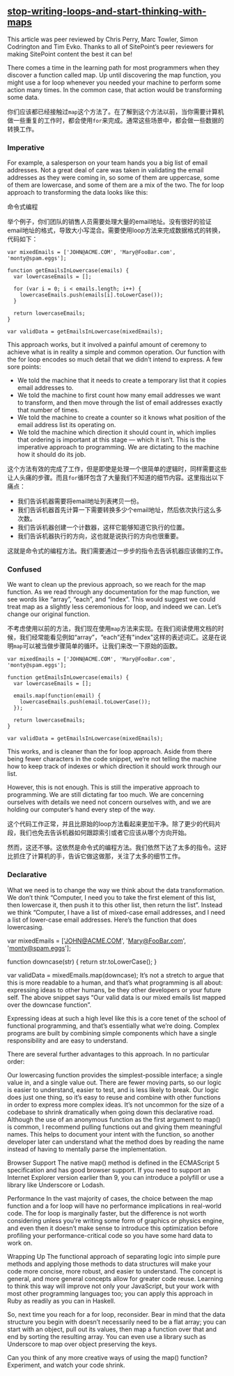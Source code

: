 ## [stop-writing-loops-and-start-thinking-with-maps](http://www.sitepoint.com/quick-tip-stop-writing-loops-start-thinking-with-maps/)

This article was peer reviewed by Chris Perry, Marc Towler, Simon Codrington and Tim Evko. Thanks to all of SitePoint’s peer reviewers for making SitePoint content the best it can be!

There comes a time in the learning path for most programmers when they discover a function called map. Up until discovering the map function, you might use a for loop whenever you needed your machine to perform some action many times. In the common case, that action would be transforming some data.

你们应该都已经接触过`map`这个方法了。在了解到这个方法以前，当你需要计算机做一些重复的工作时，都会使用`for`来完成。通常这些场景中，都会做一些数据的转换工作。

### Imperative

For example, a salesperson on your team hands you a big list of email addresses. Not a great deal of care was taken in validating the email addresses as they were coming in, so some of them are uppercase, some of them are lowercase, and some of them are a mix of the two. The for loop approach to transforming the data looks like this:

命令式编程

举个例子，你们团队的销售人员需要处理大量的email地址。没有很好的验证email地址的格式，导致大小写混合。需要使用loop方法来完成数据格式的转换，代码如下：

```
var mixedEmails = ['JOHN@ACME.COM', 'Mary@FooBar.com', 'monty@spam.eggs'];

function getEmailsInLowercase(emails) {
  var lowercaseEmails = [];

  for (var i = 0; i < emails.length; i++) {
    lowercaseEmails.push(emails[i].toLowerCase());
  }

  return lowercaseEmails;
}

var validData = getEmailsInLowercase(mixedEmails);
```

This approach works, but it involved a painful amount of ceremony to achieve what is in reality a simple and common operation. Our function with the for loop encodes so much detail that we didn’t intend to express. A few sore points:

- We told the machine that it needs to create a temporary list that it copies email addresses to.
- We told the machine to first count how many email addresses we want to transform, and then move through the list of email addresses exactly that number of times.
- We told the machine to create a counter so it knows what position of the email address list its operating on.
- We told the machine which direction it should count in, which implies that ordering is important at this stage — which it isn’t.
This is the imperative approach to programming. We are dictating to the machine how it should do its job.

这个方法有效的完成了工作，但是即使是处理一个很简单的逻辑时，同样需要这些让人头痛的步骤。而且`for`循环包含了大量我们不知道的细节内容。这里指出以下痛点：

- 我们告诉机器需要将email地址列表拷贝一份。
- 我们告诉机器首先计算一下需要转换多少个email地址，然后依次执行这么多次数。
- 我们告诉机器创建一个计数器，这样它能够知道它执行的位置。
- 我们告诉机器执行的方向，这也就是说执行的方向也很重要。

这就是命令式的编程方法。我们需要通过一步步的指令去告诉机器应该做的工作。

### Confused

We want to clean up the previous approach, so we reach for the map function. As we read through any documentation for the map function, we see words like “array”, “each”, and “index”. This would suggest we could treat map as a slightly less ceremonious for loop, and indeed we can. Let’s change our original function.

不考虑使用以前的方法，我们现在使用`map`方法来实现。在我们阅读使用文档的时候，我们经常能看见例如“array”，“each”还有"index"这样的表述词汇。这是在说明`map`可以被当做步骤简单的循环。让我们来改一下原始的函数。

```
var mixedEmails = ['JOHN@ACME.COM', 'Mary@FooBar.com', 'monty@spam.eggs'];

function getEmailsInLowercase(emails) {
  var lowercaseEmails = [];

  emails.map(function(email) {
    lowercaseEmails.push(email.toLowerCase());
  });

  return lowercaseEmails;
}

var validData = getEmailsInLowercase(mixedEmails);
```

This works, and is cleaner than the for loop approach. Aside from there being fewer characters in the code snippet, we’re not telling the machine how to keep track of indexes or which direction it should work through our list.

However, this is not enough. This is still the imperative approach to programming. We are still dictating far too much. We are concerning ourselves with details we need not concern ourselves with, and we are holding our computer’s hand every step of the way.

这个代码工作正常，并且比原始的loop方法看起来更加干净。除了更少的代码片段，我们也免去告诉机器如何跟踪索引或者它应该从哪个方向开始。

然而，这还不够。这依然是命令式的编程方法。我们依然下达了太多的指令。这好比抓住了计算机的手，告诉它做这做那，关注了太多的细节工作。

### Declarative
What we need is to change the way we think about the data transformation. We don’t think “Computer, I need you to take the first element of this list, then lowercase it, then push it to this other list, then return the list”. Instead we think “Computer, I have a list of mixed-case email addresses, and I need a list of lower-case email addresses. Here’s the function that does lowercasing.

var mixedEmails = ['JOHN@ACME.COM', 'Mary@FooBar.com', 'monty@spam.eggs'];

function downcase(str) {
  return str.toLowerCase();
}

var validData = mixedEmails.map(downcase);
It’s not a stretch to argue that this is more readable to a human, and that’s what programming is all about: expressing ideas to other humans, be they other developers or your future self. The above snippet says “Our valid data is our mixed emails list mapped over the downcase function”.

Expressing ideas at such a high level like this is a core tenet of the school of functional programming, and that’s essentially what we’re doing. Complex programs are built by combining simple components which have a single responsibility and are easy to understand.

There are several further advantages to this approach. In no particular order:

Our lowercasing function provides the simplest-possible interface; a single value in, and a single value out.
There are fewer moving parts, so our logic is easier to understand, easier to test, and is less likely to break.
Our logic does just one thing, so it’s easy to reuse and combine with other functions in order to express more complex ideas.
It’s not uncommon for the size of a codebase to shrink dramatically when going down this declarative road.
Although the use of an anonymous function as the first argument to map() is common, I recommend pulling functions out and giving them meaningful names. This helps to document your intent with the function, so another developer later can understand what the method does by reading the name instead of having to 
mentally parse the implementation.

Browser Support
The native map() method is defined in the ECMAScript 5 specification and has good browser support. If you need to support an Internet Explorer version earlier than 9, you can introduce a polyfill or use a library like Underscore or Lodash.

Performance
In the vast majority of cases, the choice between the map function and a for loop will have no performance implications in real-world code. The for loop is marginally faster, but the difference is not worth considering unless you’re writing some form of graphics or physics engine, and even then it doesn’t make sense to introduce this optimization before profiling your performance-critical code so you have some hard data to work on.

Wrapping Up
The functional approach of separating logic into simple pure methods and applying those methods to data structures will make your code more concise, more robust, and easier to understand. The concept is general, and more general concepts allow for greater code reuse. Learning to think this way will improve not only your JavaScript, but your work with most other programming languages too; you can apply this approach in Ruby as readily as you can in Haskell.

So, next time you reach for a for loop, reconsider. Bear in mind that the data structure you begin with doesn’t necessarily need to be a flat array; you can start with an object, pull out its values, then map a function over that and end by sorting the resulting array. You can even use a library such as Underscore to map over object preserving the keys.

Can you think of any more creative ways of using the map() function? Experiment, and watch your code shrink.

